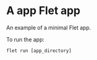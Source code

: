 # A app Flet app

An example of a minimal Flet app.

To run the app:

```
flet run [app_directory]
```